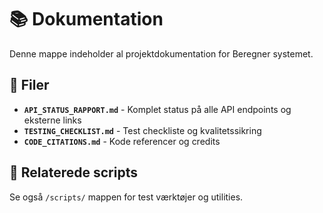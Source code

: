 # 📚 Dokumentation

Denne mappe indeholder al projektdokumentation for Beregner systemet.

## 📄 Filer

- **`API_STATUS_RAPPORT.md`** - Komplet status på alle API endpoints og eksterne links
- **`TESTING_CHECKLIST.md`** - Test checkliste og kvalitetssikring
- **`CODE_CITATIONS.md`** - Kode referencer og credits

## 🔗 Relaterede scripts

Se også `/scripts/` mappen for test værktøjer og utilities.
